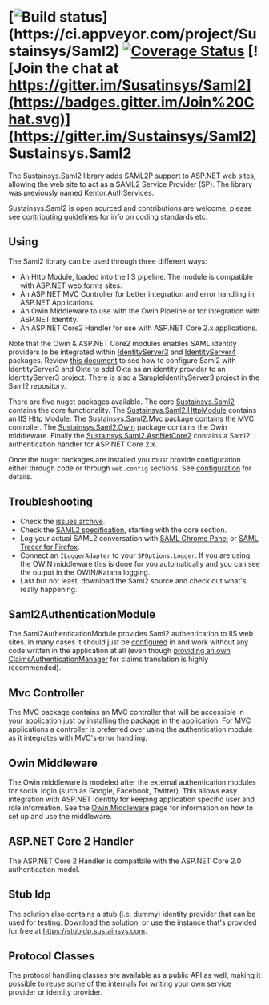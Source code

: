 [![Build status](https://ci.appveyor.com/api/projects/status/kf9r7lh4mh28rg2d?branch=master&svg=true&passingText=master%20-%20OK&failingText=master%20-%20Failed!&pendingText=master%20-%20Pending...)](https://ci.appveyor.com/project/Sustainsys/Saml2)
[![Coverage Status](https://coveralls.io/repos/github/Sustainsys/Saml2/badge.svg?branch=master)](https://coveralls.io/github/Sustainsys/Saml2?branch=master)
[![Join the chat at https://gitter.im/Susatinsys/Saml2](https://badges.gitter.im/Join%20Chat.svg)](https://gitter.im/Sustainsys/Saml2)
Sustainsys.Saml2
=============

The Sustainsys.Saml2 library adds SAML2P support to ASP.NET web sites, allowing the web site
to act as a SAML2 Service Provider (SP). The library was previously named Kentor.AuthServices.

Sustainsys.Saml2 is open sourced and contributions are welcome, please see 
[contributing guidelines](CONTRIBUTING.md) for info on coding standards etc.

## Using
The Saml2 library can be used through three different ways:

* An Http Module, loaded into the IIS pipeline. The module is compatible with ASP.NET web 
forms sites.
* An ASP.NET MVC Controller for better integration and error handling in ASP.NET Applications.
* An Owin Middleware to use with the Owin Pipeline or for integration with ASP.NET Identity.
* An ASP.NET Core2 Handler for use with ASP.NET Core 2.x applications.

Note that the Owin & ASP.NET Core2 modules enables SAML identity providers to be integrated within
[IdentityServer3](https://github.com/IdentityServer/IdentityServer3) and
[IdentityServer4](https://github.com/IdentityServer/IdentityServer4) packages.  Review 
[this document](docs/IdentityServer3Okta.md) to see how to configure Saml2
with IdentityServer3 and Okta to add Okta as an identity provider to an IdentityServer3 project.
There is also a SampleIdentityServer3 project in the Saml2 repository.

There are five nuget packages available. The core 
[Sustainsys.Saml2](https://www.nuget.org/packages/Sustainsys.Saml2/) contains the core
functionality. The [Sustainsys.Saml2.HttpModule](https://www.nuget.org/packages/Sustainsys.Saml2.HttpModule/)
contains an IIS Http Module. 
The [Sustainsys.Saml2.Mvc](https://www.nuget.org/packages/Sustainsys.Saml2.Mvc/)
package contains the MVC controller. The [Sustainsys.Saml2.Owin](https://www.nuget.org/packages/Sustainsys.Saml2.Owin/)
package contains the Owin middleware. Finally the [Sustainsys.Saml2.AspNetCore2](https://nuget.org/packages/Sustainsys.Saml2.AspNetCore2)
contains a Saml2 authentication handler for ASP.NET Core 2.x.

Once the nuget packages are installed you must provide configuration either through code
or through `web.config` sections.
See [configuration](docs/Configuration.md) for details.

## Troubleshooting

* Check the [issues archive](https://github.com/SustainsysIT/Saml2/issues).
* Check the [SAML2 specification](http://saml.xml.org/saml-specifications), starting with the core section.
* Log your actual SAML2 conversation with [SAML Chrome Panel](https://chrome.google.com/webstore/detail/saml-chrome-panel/paijfdbeoenhembfhkhllainmocckace) or [SAML Tracer for Firefox](https://addons.mozilla.org/sv-se/firefox/addon/saml-tracer/).
* Connect an `ILoggerAdapter` to your `SPOptions.Logger`. If you are using the OWIN middleware this is done for you automatically and you can see the output in the OWIN/Katana logging.
* Last but not least, download the Saml2 source and check out what's really happening.

## Saml2AuthenticationModule
The Saml2AuthenticationModule provides Saml2 authentication to IIS web sites. In many cases it should just be
[configured](docs/Configuration.md) in and work without any code written in the application 
at all (even though [providing an own ClaimsAuthenticationManager](docs/ClaimsAuthenticationManager.md)
for claims translation is highly recommended).

## Mvc Controller
The MVC package contains an MVC controller that will be accessible in your application just
by installing the package in the application. For MVC applications a controller is preferred
over using the authentication module as it integrates with MVC's error handling.

## Owin Middleware
The Owin middleware is modeled after the external authentication modules for social login
(such as Google, Facebook, Twitter). This allows easy integration with ASP.NET Identity 
for keeping application specific user and role information. See the 
[Owin Middleware](docs/OwinMiddleware.md) page for information on how to set up and use the middleware.

## ASP.NET Core 2 Handler
The ASP.NET Core 2 Handler is compatbile with the ASP.NET Core 2.0 authentication model.

## Stub Idp
The solution also contains a stub (i.e. dummy) identity provider that can be used for testing.
Download the solution, or use the instance that's provided for free at https://stubidp.sustainsys.com.

## Protocol Classes
The protocol handling classes are available as a public API as well, making it possible to 
reuse some of the internals for writing your own service provider or identity provider.
